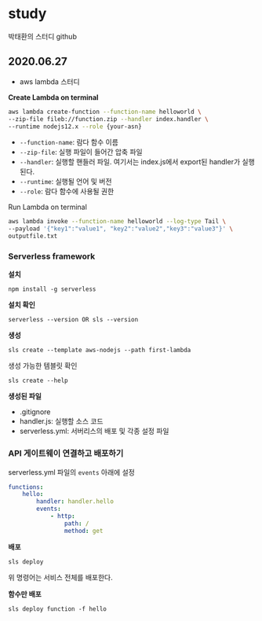 # study
박태환의 스터디 github


## 2020.06.27
- aws lambda 스터디

**Create Lambda on terminal**

```bash
aws lambda create-function --function-name helloworld \
--zip-file fileb://function.zip --handler index.handler \
--runtime nodejs12.x --role {your-asn}
```

- `--function-name`: 람다 함수 이름
- `--zip-file`: 실행 파일이 들어간 압축 파일
- `--handler`: 실행할 핸들러 파일. 여기서는 index.js에서 export된 handler가 실행 된다.
- `--runtime`: 실행될 언어 및 버전
- `--role`: 람다 함수에 사용될 권한

Run Lambda on terminal

```bash
aws lambda invoke --function-name helloworld --log-type Tail \
--payload '{"key1":"value1", "key2":"value2","key3":"value3"}' \
outputfile.txt
```

### Serverless framework

**설치**

`npm install -g serverless`

**설치 확인**

`serverless --version OR sls --version`

**생성**

`sls create --template aws-nodejs --path first-lambda`

생성 가능한 템블릿 확인

`sls create --help`

**생성된 파일**

- .gitignore
- handler.js: 실행할 소스 코드
- serverless.yml: 서버리스의 배포 및 각종 설정 파일

### **API 게이트웨이 연결하고 배포하기**

serverless.yml 파일의 `events` 아래에 설정

```yaml
functions:
	hello:
		handler: handler.hello
		events:
			- http:
				path: /
				method: get
```

**배포**

`sls deploy`

위 명령어는 서비스 전체를 배포한다.

**함수만 배포**

`sls deploy function -f hello`